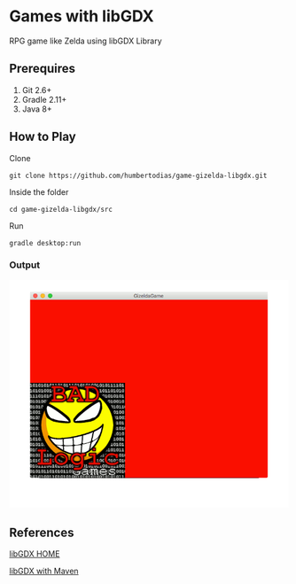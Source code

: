 # Games with libGDX

RPG game like Zelda using libGDX Library


## Prerequires

1. Git 2.6+
2. Gradle 2.11+
3. Java 8+


## How to Play

Clone

```
git clone https://github.com/humbertodias/game-gizelda-libgdx.git
```

Inside the folder

```
cd game-gizelda-libgdx/src
```

Run

```
gradle desktop:run
```


### Output
![Preview](doc/gizelda.gif)


## References

[libGDX HOME](https://libgdx.badlogicgames.com/)

[libGDX with Maven](https://github.com/libgdx/libgdx/wiki/Maven-integration)

